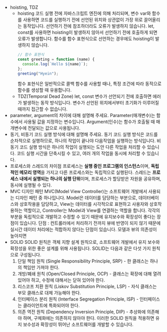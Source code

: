 - hoisting, TDZ
  - hoisting
    코드 실행 전에 자바스크립트 엔진에 의해 처리되며, 변수 var와 함수를 사용하면 코드를 실행하기 전에 선언된 위치와 상관없이 가장 위로 끌어올리는 동작입니다. 선언하기 전에 참조하더라도 오류가 발생하지 않습니다.
    let, const를 사용하면 hoisting이 발생하지 않아서 선언하기 전에 호출하게 되면 오류가 발생합니다. 함수를 함수 표현식으로 선언하는 경우에도 hoisting이 발생하지 않습니다.
    ```jsx
    // 함수 표현식
    const greeting = function (name) {
      console.log(`Hello ${name}`);
    };
    greeting("Hyein");
    ```
    함수 표현식은 일반적으로 콜백 함수를 사용할 때나, 특정 조건에 따라 동적으로 함수를 생성할 때 유용합니다.
  - TDZ(Temporal Dead Zone)
    let, const 변수가 선언되기 전에 호출하면 에러가 발생하는 동작 방식입니다. 변수가 선언된 위치에서부터 초기화가 이루어질 때까지 접근할 수 없습니다.
- parameter, argument의 차이에 대해 설명해 주세요.
  Parameter(매개변수)는 함수에서 사용될 값을 지정하는 변수입니다. Argument(인수)는 함수가 호출될 때 매개변수에 전달되는 값으로 사용됩니다.
- 동기, 비동기 코드 실행 방식에 대해 설명해 주세요.
  동기 코드 실행 방식은 코드를 순차적으로 실행하므로, 하나의 작업이 끝나야 다음작업을 실행하는 방식입니다.
  비동기 코드 실행 방식은 하나의 작업이 실행되는 도안 다른 작업을 처리할 수 있습니다. 코드 실행 시간을 단축시킬 수 있고, 여러 개의 작업을 동시에 처리할 수 있습니다.
- 프로세스와 스레드의 차이점
  프로세스는 **실행 중인 프로그램의 인스턴스**이며, **독립적인 메모리 영역**을 가지고 다른 프로세스와는 독립적으로 실행된다. 스레드는 **프로세스 내에서 실행되는 하나의 실행 단위**이며, 프로세스가 할당받은 자원을 공유하며, 동시에 실행될 수 있다.
- MVC 디자인 패턴
  MVC(Model View Controller)는 소프트웨어 개발에서 사용되는 디자인 패턴 중 하나입니다. Model은 데이터를 담당하는 부분으로, 데이터베이스와 상호작용을 담당하고, View는 데이터를 시각적으로 표현하고 사용자와 상호작용하는 역할이고, Controller는 Model과 View를 연결하는 역할을 합니다. 각각의 부분을 독립적으로 개발하고 수정할 수 있기 때문에 유지보수와 확장성이 좋다는 장점이 있습니다.
  단점 : 컨트롤러에서 처리하기 전까지 뷰에 반영이 되지 않기 때문에 실시간 데이터 처리에는 적합하지 않다는 단점이 있습니다. 모델과 뷰의 의존성이 높아지면
- SOLID
  SOLID 원칙은 객체 지향 설계 원칙으로, 소프트웨어 개발에서 유지 보수와 확장성을 위한 좋은 설계를 위해 사용됩니다. SOLID는 다음과 같은 다섯 가지 원칙으로 구성됩니다.
  1. 단일 책임 원칙 (Single Responsibility Principle, SRP) - 한 클래스는 하나의 책임만 가져야 한다.
  2. 개방/폐쇄 원칙 (Open/Closed Principle, OCP) - 클래스는 확장에 대해 열려 있어야 하고, 수정에 대해서는 닫혀 있어야 한다.
  3. 리스코프 치환 원칙 (Liskov Substitution Principle, LSP) - 자식 클래스는 부모 클래스로 대체 가능해야 한다.
  4. 인터페이스 분리 원칙 (Interface Segregation Principle, ISP) - 인터페이스는 클라이언트에 특화되어야 한다.
  5. 의존 역전 원칙 (Dependency Inversion Principle, DIP) - 추상화에 의존해야 하며, 구체화에는 의존하지 않아야 한다.
  이러한 SOLID 원칙을 적용하면 유지 보수성과 확장성이 뛰어난 소프트웨어를 개발할 수 있습니다.

